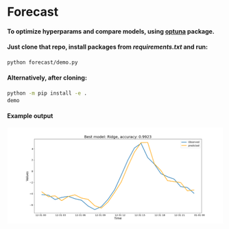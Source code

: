 # Forecast

#### To optimize hyperparams and compare models, using [optuna](https://optuna.readthedocs.io/en/stable/) package.


#### Just clone that repo, install packages from _requirements.txt_ and run:

```bash
python forecast/demo.py
``` 

#### Alternatively, after cloning:

```bash
python -m pip install -e .
demo
```

#### Example output

![plot](plots/Figure_1.png)

